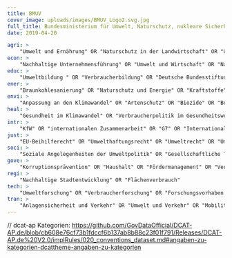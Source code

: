```yaml
---
title: BMUV
cover_image: uploads/images/BMUV_Logo2.svg.jpg
full_title: Bundesministerium für Umwelt, Naturschutz, nukleare Sicherheit und Verbraucherschutz
date: 2019-04-20

agri: >
    "Umwelt und Ernährung" OR "Naturschutz in der Landwirtschaft" OR "Umweltschutz in der Landwirtschaft"
econ: >
    "Nachhaltige Unternehmensführung" OR "Umwelt und Wirtschaft" OR "Nachhaltige Finanzpolitik" OR "Außenwirtschaftsförderung" OR "Kreislaufwirtschaft" OR "Branchenbezogene Produktverantwortung" OR "Bewirtschaftung von Abfällen" OR "Vermeidung und Verwertung von Verpackungsabfällen" OR "Wertstoffrückgewinnung" OR "Finanzierung der nuklearen Entsorgung" OR "Fördervorhaben im Bereich Verbraucherpolitik" OR "Private Überschuldung " OR "Überschuldungsprävention" OR "Wasserwirtschaft" OR "Wasserwirtschaftliche Übereinkommen" OR "Förderprogramme" OR "Außenwirtschaftsförderung"
educ: >
    "Umweltbildung " OR "Verbraucherbildung" OR "Deutsche Bundesstiftung Umwelt" OR "Sport"
ener: >
    "Braunkohlesanierung" OR "Naturschutz und Energie" OR "Kraftstoffe"
envi: >
    "Anpassung an den Klimawandel" OR "Artenschutz" OR "Biozide" OR "Bodenschutz" OR "Bodenschutz" OR "Endlagerung (Nukleare Entsorgung)" OR "Gebietsschutz" OR "Gewässerschutz" OR "Immissionsschutz" OR "Luftreinhaltung" OR "Meeresnaturschutz" OR "Meeresschutz" OR "Moorschutz" OR "Nachhaltige Chemie" OR "Nachhaltige Digitalpolitik" OR "Nachhaltige Konsumpolitik" OR "Nachhaltige Naturnutzung" OR "Nachhaltige Produktpolitik" OR "nachhaltige Waldbewirtschaftung" OR "Nachhaltiger Konsum" OR "Nachhaltigkeitspolitik" OR "Nationale Kreislaufwirtschaftsstrategie" OR "Natura 2000" OR "Naturschutz" OR "Nukleare Entsorgung" OR "Pflanzenschutzmittel" OR "Produktbezogener Umweltschutz" OR "Ressourceneffizienz" OR "Ressourcenschonung" OR "Standortauswahlverfahren (Nukleare Entsorgung)" OR "Überwachung der Radioaktivität in der Umwelt" OR "Umweltaspekte von Klimaschutz und Energiepolitik" OR "Umweltinformationen" OR "Umweltinnovationsprogramm" OR "Umweltpolitik" OR "Verbraucherschutz" OR "Verbraucherschutz" OR "Waldschutz Wildnis" OR "Wasserwirtschaft" OR "Wiederherstellung der Natur" OR "Ressourceneffizienz"
heal: >
    "Gesundheit im Klimawandel" OR "Verbraucherpolitik im Gesundheitswesen" OR "Verbraucherpolitik im Pflegewesen" OR "Verbraucherpolitik im Sozialwesen" OR "Umwelt und Gesundheit" OR "Arzneimittel"
intr: >
    "KfW" OR "internationalen Zusammenarbeit" OR "G7" OR "Internationale Finanzierungsfragen" OR "Vereinte Nationen" OR "EU-Koordinierung" OR "EU-Klimapolitik" OR "internationalen Energiepolitik" OR "Entwicklungsländer" OR "Agenda 2030" OR "OECD" OR "G20" OR "Nachhaltige Finanzen in der EU" OR "regionale europäische Zusammenarbeit" OR "internationale Ressourceneffizienz" OR "Rohstoffpolitik" OR "internationale Angelegenheiten der nuklearen Sicherheit" OR "Internationale und europäische Verbraucherangelegenheiten" OR "Internationaler Artenschutz" OR "Internationale Angelegenheiten der biologischen Vielfalt" OR "EU-Strukturpolitik" OR "Europabeauftragte" OR "internationale Klimapolitik" OR "EU-Energiepolitik" OR "Schwellenländer" OR "Handelsartenschutz"
just: >
    "EU-Beihilferecht" OR "Umwelthaftungsrecht" OR "Umweltrecht" OR "Umweltangelegenheiten der Raumordnung und des Baurechts" OR "Sicherheit kerntechnischer Einrichtungen" OR "Recht der nuklearen Sicherheit und Sicherung" OR "Strahlenschutz" OR "Recht der ionisierenden Strahlung" OR "Notfallschutz" OR "Radioökologie" OR "Recht der nichtionisierenden Strahlung, Notfallschutzrecht" OR "Recht der nuklearen Entsorgung" OR "Nichtverbreitung" OR "Verbraucherrechtsdurchsetzung" OR "Cybersicherheit" OR "Produktsicherheit" OR "Immissionsschutzrecht" OR "Anlagensicherheit" OR "Chemikaliensicherheit" OR "Kernmaterialüberwachung"
soci: >
    "Soziale Angelegenheiten der Umweltpolitik" OR "Gesellschaftliche Trends und Analysen" OR "Bürgerkommunikation" OR "Verbraucherpolitik" OR "Verbraucherschutz (in verschiedenen Kontexten)" OR "Bürgerbeteiligung" OR "Gesellschaftstrends" OR "Gesellschaftsanalysen" OR "Deutsche Bundesstiftung Umwelt"
gove: >
    "Korruptionsprävention" OR "Haushalt" OR "Fördermanagement" OR "Verwaltungsdigitalisierung" OR "Klimaanpassung und Vorsorge" OR "Gestaltung des Strukturwandels" OR "Klimawandel Strategie " OR "Förderprogramme" OR "Informationsfreiheitsgesetz (Anfragestatistik)" OR "Außenwirtschaftsförderung" OR "Verbändeförderung" OR "Deutsche Bundesstiftung Umwelt"
regi: >
    "Nachhaltige Stadtentwicklung" OR "Flächenverbrauch"
tech: >
    "Umweltforschung" OR "Verbraucherforschung" OR "Forschungsvorhaben im Bereich Verbraucherpolitik" OR "Nanoskalige neuartige Materialien"
tran: >
    "Anlagensicherheit und Verkehr" OR "Umwelt und Verkehr" OR "Mobilitätswende" OR "Technische Verkehrsfragen und Kraftstoffe"
---
```


// dcat-ap Kategorien: https://github.com/GovDataOfficial/DCAT-AP.de/blob/cb608e76cf73b1fdccf6b137ab8b88c23f01f791/Releases/DCAT-AP.de%20V2.0/implRules/020_conventions_dataset.md#angaben-zu-kategorien-dcattheme-angaben-zu-kategorien
